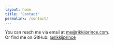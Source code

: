 ```yaml
---
layout: home
title: "Contact"
permalink: /contact/
---
```


You can reach me via email at [me@rikkijprince.com](mailto:me@rikkijprince.com).  
Or find me on GitHub: [@rikkijprince](https://github.com/rikkijprince)